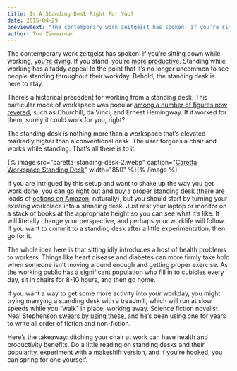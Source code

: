 ```yaml
---
title: Is A Standing Desk Right For You?
date: 2015-04-29
previewText: "The contemporary work zeitgeist has spoken: if you’re sitting down while working, you’re dying. If you stand, you’re more productive. Standing while working has a faddy appeal to the point that it’s no longer uncommon to see people standing throughout their workday. Behold, the standing desk is here to stay."
author: Tom Zimmerman
---
```

The contemporary work zeitgeist has spoken: if you’re sitting down while working, [you’re dying](http://www.businessinsider.com/why-using-a-standing-desk-at-work-could-save-your-life-2014-5). If you stand, you’re [more productive](http://www.businessinsider.com/proof-standing-desks-you-more-productive-2013-9). Standing while working has a faddy appeal to the point that it’s no longer uncommon to see people standing throughout their workday. Behold, the standing desk is here to stay.

There’s a historical precedent for working from a standing desk. This particular mode of workspace was popular [among a number of figures now revered](http://notsitting.com/standing-desks/general-info/famous-people/), such as Churchill, da Vinci, and Ernest Hemingway. If it worked for them, surely it could work for you, right?

The standing desk is nothing more than a workspace that’s elevated markedly higher than a conventional desk. The user forgoes a chair and works while standing. That’s all there is to it.

{% image src="caretta-standing-desk-2.webp" caption="[Caretta Workspace Standing Desk](http://www.carettaworkspace.com/products/desks/standing-desks/standing-computer-desk-2)" width="850" %}{% /image %}

If you are intrigued by this setup and want to shake up the way you get work done, you can go right out and buy a proper standing desk (there are loads of [options on Amazon](http://www.amazon.com/s/ref=nb_sb_noss?url=search-alias%3Daps&field-keywords=standing+desk), naturally), but you should start by turning your existing workplace into a standing desk. Just rest your laptop or monitor on a stack of books at the appropriate height so you can see what it’s like. It will literally change your perspective, and perhaps your worklife will follow. If you want to commit to a standing desk after a little experimentation, then go for it.

The whole idea here is that sitting idly introduces a host of health problems to workers. Things like heart disease and diabetes can more firmly take hold when someone isn’t moving around enough and getting proper exercise. As the working public has a significant population who fill in to cubicles every day, sit in chairs for 8-10 hours, and then go home.

If you want a way to get some more activity into your workday, you might trying marrying a standing desk with a treadmill, which will run at slow speeds while you “walk” in place, working away. Science fiction novelist Neal Stephenson [swears by using these](http://abcnews.go.com/Health/novelist-neal-stephenson-describes-spending-416-days-treadmill/story?id=29530126), and he’s been using one for years to write all order of fiction and non-fiction.

Here’s the takeaway: ditching your chair at work can have health and productivity benefits. Do a little reading on standing desks and their popularity, experiment with a makeshift version, and if you’re hooked, you can spring for one yourself.